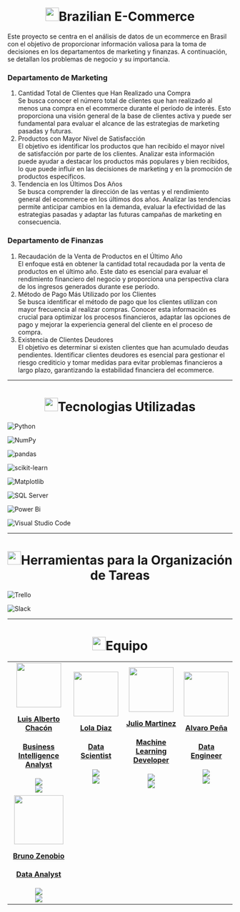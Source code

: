 
<h1 align="center"> 
<img src="https://media2.giphy.com/media/4ZrRpqbSaWoyZYRoCd/giphy.gif" width="30px">Brazilian E-Commerce
</h1>


Este proyecto se centra en el análisis de datos de un ecommerce en Brasil con el objetivo de proporcionar información valiosa para la toma de decisiones en los departamentos de marketing y finanzas. A continuación, se detallan los problemas de negocio y su importancia.


### Departamento de Marketing
1. Cantidad Total de Clientes que Han Realizado una Compra <br>
Se busca conocer el número total de clientes que han realizado al menos una compra en el ecommerce durante el período de interés. Esto proporciona una visión general de la base de clientes activa y puede ser fundamental para evaluar el alcance de las estrategias de marketing pasadas y futuras.
2. Productos con Mayor Nivel de Satisfacción <br>
El objetivo es identificar los productos que han recibido el mayor nivel de satisfacción por parte de los clientes. Analizar esta información puede ayudar a destacar los productos más populares y bien recibidos, lo que puede influir en las decisiones de marketing y en la promoción de productos específicos.
3. Tendencia en los Últimos Dos Años <br>
Se busca comprender la dirección de las ventas y el rendimiento general del ecommerce en los últimos dos años. Analizar las tendencias permite anticipar cambios en la demanda, evaluar la efectividad de las estrategias pasadas y adaptar las futuras campañas de marketing en consecuencia.

### Departamento de Finanzas
1. Recaudación de la Venta de Productos en el Último Año <br>
El enfoque está en obtener la cantidad total recaudada por la venta de productos en el último año. Este dato es esencial para evaluar el rendimiento financiero del negocio y proporciona una perspectiva clara de los ingresos generados durante ese período.
2. Método de Pago Más Utilizado por los Clientes <br>
Se busca identificar el método de pago que los clientes utilizan con mayor frecuencia al realizar compras. Conocer esta información es crucial para optimizar los procesos financieros, adaptar las opciones de pago y mejorar la experiencia general del cliente en el proceso de compra.
3. Existencia de Clientes Deudores <br>
El objetivo es determinar si existen clientes que han acumulado deudas pendientes. Identificar clientes deudores es esencial para gestionar el riesgo crediticio y tomar medidas para evitar problemas financieros a largo plazo, garantizando la estabilidad financiera del ecommerce.

<hr>
<h1 align="center"> 
<img src="https://media0.giphy.com/media/uhQuegHFqkVYuFMXMQ/giphy.gif" width="30px">Tecnologias Utilizadas
</h1>


![Python](https://img.shields.io/static/v1?style=for-the-badge&message=Python&color=3776AB&logo=Python&logoColor=FFFFFF&label=)

![NumPy](https://img.shields.io/badge/numpy-%23013243.svg?style=for-the-badge&logo=numpy&logoColor=white)

![pandas](https://img.shields.io/static/v1?style=for-the-badge&message=pandas&color=150458&logo=pandas&logoColor=FFFFFF&label=)

![scikit-learn](https://img.shields.io/badge/scikit--learn-%23F7931E.svg?style=for-the-badge&logo=scikit-learn&logoColor=white)

![Matplotlib](https://img.shields.io/badge/Matplotlib-%23ffffff.svg?style=for-the-badge&logo=Matplotlib&logoColor=black)

![SQL Server](https://img.shields.io/badge/Microsoft_SQL_Server-CC2927?style=for-the-badge&logo=microsoft-sql-server&logoColor=white)

![Power Bi](https://img.shields.io/badge/power_bi-F2C811?style=for-the-badge&logo=powerbi&logoColor=black)

![Visual Studio Code](https://img.shields.io/badge/Visual%20Studio%20Code-0078d7.svg?style=for-the-badge&logo=visual-studio-code&logoColor=white)



<hr>
<h1 align="center"> 
<img src="https://media2.giphy.com/media/Lqo3UBlXeHwZDoebKX/giphy.gif" width="30px">Herramientas para la Organización de Tareas
</h1>

![Trello](https://img.shields.io/badge/Trello-%23026AA7.svg?style=for-the-badge&logo=Trello&logoColor=white)

![Slack](https://img.shields.io/badge/Slack-4A154B?style=for-the-badge&logo=slack&logoColor=white)


<hr>
<h1 align="center"> 
<img src="https://media1.giphy.com/media/gF2m2JOyGReppog8hU/giphy.gif" width="30px">Equipo
</h1>


<table>
<tr>
    <td>
      <div align="center">
        <a href="https://www.linkedin.com/in/luisalbertochacon/" target="_blank" rel="author">
          <img width="100" height='100' src="https://media.licdn.com/dms/image/C5603AQF4DNu4CguS6w/profile-displayphoto-shrink_800_800/0/1655611758698?e=1713398400&v=beta&t=2IeMJplHX81EwLbal-ZlHa0G6gg3qrrSd_knbqDD3jc"/>
        </a>
        <a href="" target="_blank" rel="author">
          <h4 style="margin-top: 1rem;">Luis Alberto Chacón</h4>
          <h4 style="margin-top: 1rem;">Business Intelligence Analyst</h4>
        </a>
        <a href="https://www.linkedin.com/in/luisalbertochacon/" target="_blank">
          <img src="https://img.shields.io/badge/linkedin%20-%230077B5.svg?&style=for-the-badge&logo=linkedin&logoColor=white"/>
        </a>
         <br>
        <a href="https://github.com/LuisAlberto25" target="_blank">
          <img src="https://img.shields.io/badge/github-%23121011.svg?style=for-the-badge&logo=github&logoColor=white"/>
        </a>
      </div>
    </td>
    <td>
      <div align="center">
        <a href="https://www.linkedin.com/in/lola-diaz-8606-/" target="_blank" rel="author">
          <!-- <img width="110" src="https://media.licdn.com/dms/image/D4D35AQGuoxmA9Urllg/profile-framedphoto-shrink_800_800/0/1706143549494?e=1708552800&v=beta&t=1lF6DPpH34QPNjlP_mb9kbfmEl8aRA8ueKKBusSfHUQ"/> -->
          <img width="100" height='100' src="https://avatars.githubusercontent.com/u/137005124?v=4"/>
        </a>
        <a href="" target="_blank" rel="author">
          <h4 style="margin-top: 1rem;">Lola Diaz</h4>
          <h4 style="margin-top: 1rem;">Data Scientist</h4>
        </a>
        <a href="https://www.linkedin.com/in/lola-diaz-8606-/" target="_blank">
          <img src="https://img.shields.io/badge/linkedin%20-%230077B5.svg?&style=for-the-badge&logo=linkedin&logoColor=white"/>
        </a>
         <br>
        <a href="https://github.com/loladiaz1" target="_blank">
          <img src="https://img.shields.io/badge/github-%23121011.svg?style=for-the-badge&logo=github&logoColor=white"/>
        </a>
      </div>
    </td>
    <td>
      <div align="center">
        <a href="https://www.linkedin.com/in/juliocmi/" target="_blank" rel="author">
          <img width="100" height='100' src="https://media.licdn.com/dms/image/D4D03AQGzs7kFbpqk_w/profile-displayphoto-shrink_800_800/0/1682563387764?e=1713398400&v=beta&t=lQKrMmBEIEiFuLVEnW4LjkFmHF2a8NrJ2cSrS47eDcw"/>
        </a>
        <a href="" target="_blank" rel="author">
          <h4 style="margin-top: 1rem;">Julio Martinez</h4>
          <h4 style="margin-top: 1rem;">Machine Learning Developer</h4>
        </a>
        <a href="https://www.linkedin.com/in/juliocmi/" target="_blank">
          <img src="https://img.shields.io/badge/linkedin%20-%230077B5.svg?&style=for-the-badge&logo=linkedin&logoColor=white"/>
        </a>
         <br>
        <a href="https://github.com/juliocmi" target="_blank">
          <img src="https://img.shields.io/badge/github-%23121011.svg?style=for-the-badge&logo=github&logoColor=white"/>
        </a>
      </div>
    </td>
    <td>
      <div align="center">
        <a href="https://www.linkedin.com/in/aalvarop-pe/" target="_blank" rel="author">
          <img width="100" height='100' src="https://media.licdn.com/dms/image/D4E03AQHVvTRTMboSQQ/profile-displayphoto-shrink_800_800/0/1703740014515?e=1713398400&v=beta&t=nb1rWS7CnzbDuWtlt0Q_8edAdKIcXlGD1RnDv5CbR6I"/>
        </a>
        <a href="" target="_blank" rel="author">
          <h4 style="margin-top: 1rem;">Alvaro Peña</h4>
          <h4 style="margin-top: 1rem;">Data Engineer</h4>
        </a>
        <a href="https://www.linkedin.com/in/aalvarop-pe/" target="_blank">
          <img src="https://img.shields.io/badge/linkedin%20-%230077B5.svg?&style=for-the-badge&logo=linkedin&logoColor=white"/>
        </a>
        <br>
        <a href="https://github.com/aalvaropc" target="_blank">
          <img src="https://img.shields.io/badge/github-%23121011.svg?style=for-the-badge&logo=github&logoColor=white"/>
        </a>
      </div>
      <tr>
      <td>
      <div align="center">
        <a href="#" target="_blank" rel="author">
          <img width="110" src="#"/>
        </a>
        <a href="" target="_blank" rel="author">
          <h4 style="margin-top: 1rem;">Bruno Zenobio</h4>
          <h4 style="margin-top: 1rem;">Data Analyst</h4>
        </a>
        <a href="#" target="_blank">
          <img src="https://img.shields.io/badge/linkedin%20-%230077B5.svg?&style=for-the-badge&logo=linkedin&logoColor=white"/>
        </a>
         <br>
        <a href="https://github.com/aalvaropc" target="_blank">
          <img src="https://img.shields.io/badge/github-%23121011.svg?style=for-the-badge&logo=github&logoColor=white"/>
        </a>
      </div>
    </td>
    </td>
  </tr>
</table>
